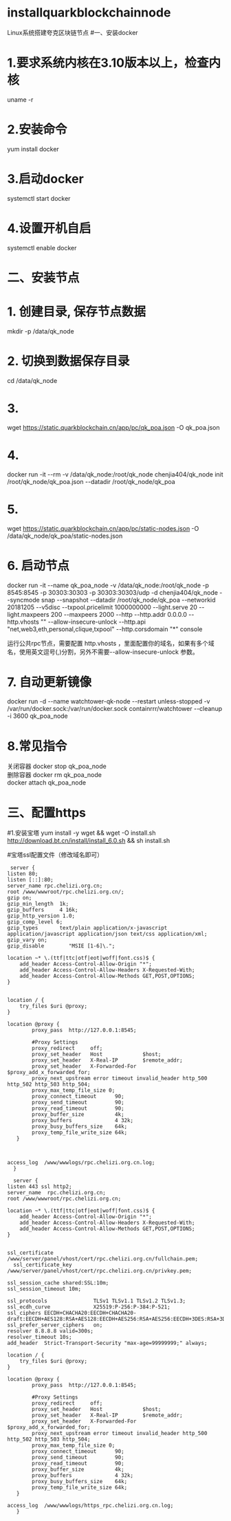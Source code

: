 # installquarkblockchainnode
Linux系统搭建夸克区块链节点
#一、安装docker
# 1.要求系统内核在3.10版本以上，检查内核
 uname -r
# 2.安装命令
  yum install docker
# 3.启动docker
   systemctl start docker
# 4.设置开机自启
  systemctl enable docker

# 二、安装节点

# 1. 创建目录, 保存节点数据
mkdir -p /data/qk_node

# 2. 切换到数据保存目录
cd /data/qk_node

# 3. 
wget https://static.quarkblockchain.cn/app/pc/qk_poa.json -O qk_poa.json

# 4. 
docker run -it --rm -v /data/qk_node:/root/qk_node  chenjia404/qk_node init /root/qk_node/qk_poa.json --datadir /root/qk_node/qk_poa 

# 5.
wget https://static.quarkblockchain.cn/app/pc/static-nodes.json -O /data/qk_node/qk_poa/static-nodes.json

# 6. 启动节点
docker run -it --name qk_poa_node -v /data/qk_node:/root/qk_node -p 8545:8545 -p 30303:30303 -p 30303:30303/udp -d chenjia404/qk_node --syncmode snap --snapshot --datadir /root/qk_node/qk_poa --networkid 20181205 --v5disc --txpool.pricelimit 1000000000 --light.serve 20 --light.maxpeers 200 --maxpeers 2000 --http --http.addr 0.0.0.0 --http.vhosts "" --allow-insecure-unlock  --http.api "net,web3,eth,personal,clique,txpool" --http.corsdomain "*" console

运行公共rpc节点，需要配置 http.vhosts ，里面配置你的域名，如果有多个域名，使用英文逗号(,)分割，另外不需要--allow-insecure-unlock 参数。

# 7. 自动更新镜像
docker run -d --name watchtower-qk-node --restart unless-stopped -v /var/run/docker.sock:/var/run/docker.sock containrrr/watchtower --cleanup -i 3600  qk_poa_node


# 8.常见指令
关闭容器
docker stop qk_poa_node    
删除容器
docker rm  qk_poa_node  
docker attach qk_poa_node  
# 三、配置https
#1.安装宝塔
yum install -y wget && wget -O install.sh http://download.bt.cn/install/install_6.0.sh && sh install.sh





#宝塔ssl配置文件（修改域名即可）





     server {
	listen 80;
	listen [::]:80;
	server_name rpc.chelizi.org.cn;
	root /www/wwwroot/rpc.chelizi.org.cn/;
	gzip on;
	gzip_min_length  1k;
	gzip_buffers     4 16k;
	gzip_http_version 1.0;
	gzip_comp_level 6;
	gzip_types       text/plain application/x-javascript application/javascript application/json text/css application/xml;
	gzip_vary on;
	gzip_disable        "MSIE [1-6]\.";

	location ~* \.(ttf|ttc|otf|eot|woff|font.css)$ {
		add_header Access-Control-Allow-Origin "*";
		add_header Access-Control-Allow-Headers X-Requested-With;
		add_header Access-Control-Allow-Methods GET,POST,OPTIONS;
	}
		
	
	location / {
		try_files $uri @proxy;
	}
	
	location @proxy { 
			proxy_pass  http://127.0.0.1:8545;
	 
			#Proxy Settings
			proxy_redirect     off;
			proxy_set_header   Host             $host;
			proxy_set_header   X-Real-IP        $remote_addr;
			proxy_set_header   X-Forwarded-For  $proxy_add_x_forwarded_for;
			proxy_next_upstream error timeout invalid_header http_500 http_502 http_503 http_504;
			proxy_max_temp_file_size 0;
			proxy_connect_timeout      90;
			proxy_send_timeout         90;
			proxy_read_timeout         90;
			proxy_buffer_size          4k;
			proxy_buffers              4 32k;
			proxy_busy_buffers_size    64k;
			proxy_temp_file_write_size 64k;
	   }



	access_log  /www/wwwlogs/rpc.chelizi.org.cn.log;
      }

      server {
	listen 443 ssl http2;
	server_name  rpc.chelizi.org.cn;
	root /www/wwwroot/rpc.chelizi.org.cn;
    
	location ~* \.(ttf|ttc|otf|eot|woff|font.css)$ {
		add_header Access-Control-Allow-Origin "*";
		add_header Access-Control-Allow-Headers X-Requested-With;
		add_header Access-Control-Allow-Methods GET,POST,OPTIONS;
	}
	

	ssl_certificate    /www/server/panel/vhost/cert/rpc.chelizi.org.cn/fullchain.pem;
      ssl_certificate_key    /www/server/panel/vhost/cert/rpc.chelizi.org.cn/privkey.pem;
	
	ssl_session_cache shared:SSL:10m;
	ssl_session_timeout 10m;
	
	ssl_protocols               TLSv1 TLSv1.1 TLSv1.2 TLSv1.3;
	ssl_ecdh_curve              X25519:P-256:P-384:P-521;
	ssl_ciphers EECDH+CHACHA20:EECDH+CHACHA20-draft:EECDH+AES128:RSA+AES128:EECDH+AES256:RSA+AES256:EECDH+3DES:RSA+3DES:!MD5;
	ssl_prefer_server_ciphers   on;
	resolver 8.8.8.8 valid=300s;
	resolver_timeout 10s;
	add_header  Strict-Transport-Security "max-age=99999999;" always;
	
	location / {
		try_files $uri @proxy;
	}
	
	location @proxy { 
			proxy_pass  http://127.0.0.1:8545;
	 
			#Proxy Settings
			proxy_redirect     off;
			proxy_set_header   Host             $host;
			proxy_set_header   X-Real-IP        $remote_addr;
			proxy_set_header   X-Forwarded-For  $proxy_add_x_forwarded_for;
			proxy_next_upstream error timeout invalid_header http_500 http_502 http_503 http_504;
			proxy_max_temp_file_size 0;
			proxy_connect_timeout      90;
			proxy_send_timeout         90;
			proxy_read_timeout         90;
			proxy_buffer_size          4k;
			proxy_buffers              4 32k;
			proxy_busy_buffers_size    64k;
			proxy_temp_file_write_size 64k;
	   }

	access_log  /www/wwwlogs/https_rpc.chelizi.org.cn.log;
       }


